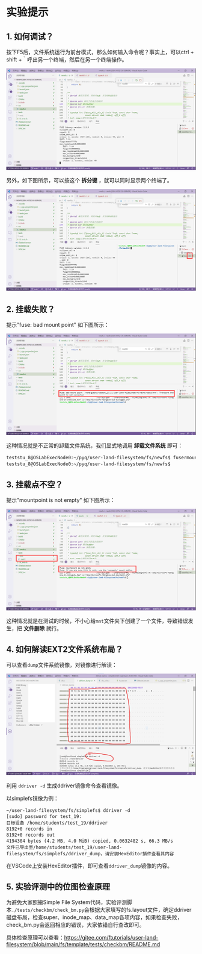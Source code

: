 # 实验提示

## 1. 如何调试？

按下F5后，文件系统运行为前台模式，那么如何输入命令呢？事实上，可以ctrl + shift +｀呼出另一个终端，然后在另一个终端操作。

![image-20211024170839872](part3.assets/image-20211024170839872.png)

另外，如下图所示，可以按这个 **拆分键** ，就可以同时显示两个终端了。

![image-20211024170743344](part3.assets/image-20211024170743344.png)

## 2. 挂载失败？

提示"fuse: bad mount point" 如下图所示：

![image-20211024171103128](part3.assets/image-20211024171103128.png)

这种情况就是不正常的卸载文件系统，我们显式地调用 **卸载文件系统** 即可：

```sh
teststu_8@OSLabExecNode0:~/pyq/user-land-filesystem/fs/newfs$ fusermount -u ./tests/mnt
teststu_8@OSLabExecNode0:~/pyq/user-land-filesystem/fs/newfs$ 
```

## 3. 挂载点不空？

提示"mountpoint is not empty" 如下图所示：

![image-20211024171348041](part3.assets/image-20211024171348041.png)

这种情况就是在测试的时候，不小心给`mnt`文件夹下创建了一个文件，导致错误发生，把 **文件删除** 就行。

## 4. 如何解读EXT2文件系统布局？

可以查看`dump`文件系统镜像，对镜像进行解读：

![image-20221115113807498](part5.assets/image-20221115113807498.png)

利用 `ddriver -d` 生成ddriver镜像命令查看镜像。

以simplefs镜像为例：

```console
~/user-land-filesystem/fs/simplefs$ ddriver -d
[sudo] password for test_19:
目标设备 /home/students/test_19/ddriver
8192+0 records in
8192+0 records out
4194304 bytes (4.2 MB, 4.0 MiB) copied, 0.0632482 s, 66.3 MB/s
文件已导出至/home/students/test_19/user-land-filesystem/fs/simplefs/ddriver_dump，请安装HexEditor插件查看其内容
```

在VSCode上安装HexEditor插件，即可查看`ddriver_dump`镜像的内容。

## 5. 实验评测中的位图检查原理

为避免大家照搬Simple File System代码，实验评测脚本`./tests/checkbm/check_bm.py`会根据大家填写的fs.layout文件，确定ddriver磁盘布局，检查super、inode_map、data_map各项内容，如果检查失败，check_bm.py会返回相应的错误，大家依错自行查改即可。

具体检查原理可以查看：https://gitee.com/ftutorials/user-land-filesystem/blob/main/fs/template/tests/checkbm/README.md
